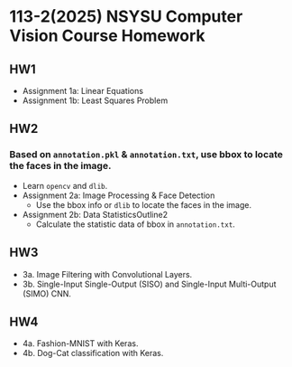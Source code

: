 # 113-2(2025) NSYSU Computer Vision Course Homework
## HW1
* Assignment 1a: Linear Equations
* Assignment 1b: Least Squares Problem
## HW2
### Based on `annotation.pkl` & `annotation.txt`, use bbox to locate the faces in the image.
* Learn `opencv` and `dlib`.
* Assignment 2a: Image Processing & Face Detection
    * Use the bbox info or `dlib` to locate the faces in the image.
* Assignment 2b: Data StatisticsOutline2
    * Calculate the statistic data of bbox in `annotation.txt`.
## HW3
* 3a.  Image Filtering with Convolutional Layers.
* 3b.  Single-Input Single-Output (SISO) and Single-Input Multi-Output (SIMO) CNN. 
## HW4
* 4a. Fashion-MNIST with Keras.
* 4b. Dog-Cat classification with Keras.